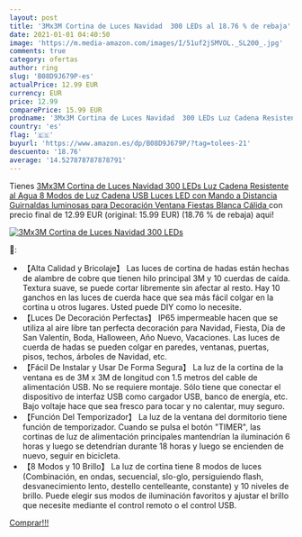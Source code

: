 ```yaml
---
layout: post
title: '3Mx3M Cortina de Luces Navidad  300 LEDs al 18.76 % de rebaja'
date: 2021-01-01 04:40:50
image: 'https://m.media-amazon.com/images/I/51uf2jSMVOL._SL200_.jpg'
comments: true
category: ofertas
author: ring
slug: 'B08D9J679P-es'
actualPrice: 12.99 EUR
currency: EUR
price: 12.99
comparePrice: 15.99 EUR
prodname: '3Mx3M Cortina de Luces Navidad  300 LEDs Luz Cadena Resistente al Agua  8 Modos de Luz Cadena USB Luces LED con Mando a Distancia  Guirnaldas luminosas para Decoración Ventana Fiestas  Blanca Cálida '
country: 'es'
flag: '🇪🇸'
buyurl: 'https://www.amazon.es/dp/B08D9J679P/?tag=tolees-21'
descuento: '18.76'
average: '14.527878787878791'
---
```


Tienes [3Mx3M Cortina de Luces Navidad  300 LEDs Luz Cadena Resistente al Agua  8 Modos de Luz Cadena USB Luces LED con Mando a Distancia  Guirnaldas luminosas para Decoración Ventana Fiestas  Blanca Cálida ](https://www.amazon.es/dp/B08D9J679P/?tag=tolees-21) con precio final de  12.99 EUR (original: 15.99 EUR) (18.76 %  de rebaja) aqui!

[![3Mx3M Cortina de Luces Navidad  300 LEDs](https://m.media-amazon.com/images/I/51uf2jSMVOL._SL200_.jpg)](https://www.amazon.es/dp/B08D9J679P/?tag=tolees-21)

🔎:

- 【Alta Calidad y Bricolaje】 Las luces de cortina de hadas están hechas de alambre de cobre que tienen hilo principal 3M y 10 cuerdas de caída. Textura suave, se puede cortar libremente sin afectar al resto. Hay 10 ganchos en las luces de cuerda hace que sea más fácil colgar en la cortina u otros lugares. Usted puede DIY como lo necesite.
- 【Luces De Decoración Perfectas】 IP65 impermeable hacen que se utiliza al aire libre tan perfecta decoración para Navidad, Fiesta, Día de San Valentín, Boda, Halloween, Año Nuevo, Vacaciones. Las luces de cuerda de hadas se pueden colgar en paredes, ventanas, puertas, pisos, techos, árboles de Navidad, etc.
- 【Fácil De Instalar y Usar De Forma Segura】 La luz de la cortina de la ventana es de 3M x 3M de longitud con 1.5 metros del cable de alimentación USB. No se requiere montaje. Sólo tiene que conectar el dispositivo de interfaz USB como cargador USB, banco de energía, etc. Bajo voltaje hace que sea fresco para tocar y no calentar, muy seguro.
- 【Función Del Temporizador】 La luz de la ventana del dormitorio tiene función de temporizador. Cuando se pulsa el botón "TIMER", las cortinas de luz de alimentación principales mantendrían la iluminación 6 horas y luego se detendrían durante 18 horas y luego se encienden de nuevo, seguir en bicicleta.
- 【8 Modos y 10 Brillo】 La luz de cortina tiene 8 modos de luces (Combinación, en ondas, secuencial, slo-glo, persiguiendo flash, desvanecimiento lento, destello centelleante, constante) y 10 niveles de brillo. Puede elegir sus modos de iluminación favoritos y ajustar el brillo que necesite mediante el control remoto o el control USB.

[Comprar!!!](https://www.amazon.es/dp/B08D9J679P/?tag=tolees-21)
